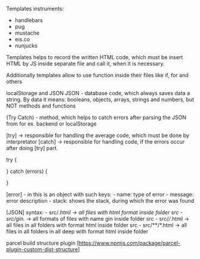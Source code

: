 Templates instruments:

- handlebars
- pug
- mustache
- eis.co
- nunjucks

Templates helps to record the written HTML code, which must be insert HTML by JS
inside separate file and call it, when it is necessary.

Additionally templates allow to use function inside their files like if, for and others


localStorage and JSON
JSON - database code, which always saves data a string. By data it means: booleans, objects, arrays, strings and numbers, but NOT methods and functions

(Try Catch) - method, which helps to catch errors after parsing the JSON from for ex. backend or localStorage

[try] -> responsible for handling the average code, which must be done by interpretator 
[catch] -> responsible for handling code, if the errors occur after doing [try] part.

try {

} catch (errors) {

}

[error] - in this is an object with such keys: 
    - name: type of error
    - message: error description
    - stack: shows the stack, during which the error was found


[JSON] syntax:
    - src/*.html -> all files with html format inside folder src
    - src/gin.* -> all formats of files with name gin inside folder src
    - src/*/*.html -> all files in all folders with format html inside folder src
    - src/**/*.html -> all files in all folders in all deep with format html inside folder




parcel build structure plugin
[https://www.npmjs.com/package/parcel-plugin-custom-dist-structure]
